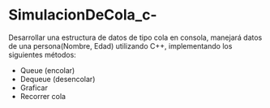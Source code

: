 # SimulacionDeCola_c-

Desarrollar una estructura de datos de tipo cola en consola, manejará datos de una persona(Nombre, Edad) utilizando C++, implementando los siguientes métodos:

- Queue (encolar)
- Dequeue (desencolar)
- Graficar
- Recorrer cola
